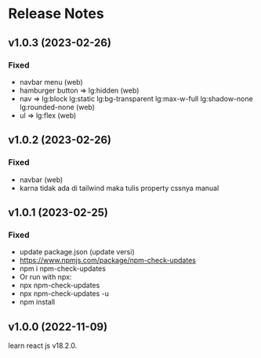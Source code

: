 # Release Notes

## v1.0.3 (2023-02-26)

### Fixed

-   navbar menu (web)
-   hamburger button => lg:hidden (web)
-   nav => lg:block lg:static lg:bg-transparent lg:max-w-full lg:shadow-none lg:rounded-none (web)
-   ul => lg:flex (web)

## v1.0.2 (2023-02-26)

### Fixed

-   navbar (web)
-   karna tidak ada di tailwind maka tulis property cssnya manual

## v1.0.1 (2023-02-25)

### Fixed

-   update package.json (update versi)
-   https://www.npmjs.com/package/npm-check-updates
-   npm i npm-check-updates
-   Or run with npx:
-   npx npm-check-updates
-   npx npm-check-updates -u
-   npm install

## v1.0.0 (2022-11-09)

learn react js v18.2.0.
